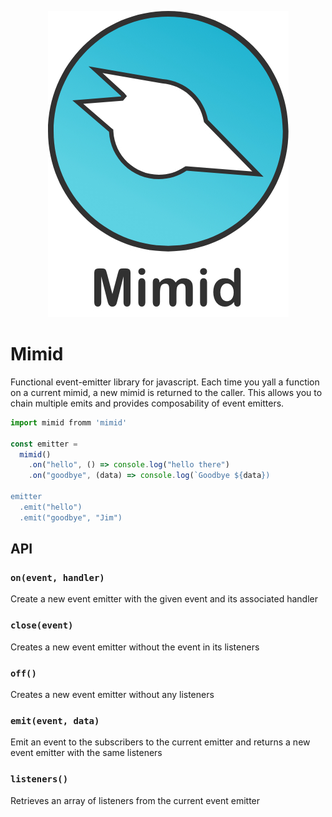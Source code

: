 <p align="center">
  <img src="assets/MimidLogo.jpg" alt="MimidLogo">
</p>

# Mimid
Functional event-emitter library for javascript. Each time you yall a function on a current mimid, a new mimid is returned to the caller. This allows you to chain multiple emits and provides composability of event emitters.

```javascript
import mimid fromm 'mimid'

const emitter = 
  mimid()
    .on("hello", () => console.log("hello there")
    .on("goodbye", (data) => console.log(`Goodbye ${data})
    
emitter
  .emit("hello")
  .emit("goodbye", "Jim")
```

## API

### `on(event, handler)`
Create a new event emitter with the given event and its associated handler
### `close(event)`
Creates a new event emitter without the event in its listeners
### `off()`
Creates a new event emitter without any listeners
### `emit(event, data)`
Emit an event to the subscribers to the current emitter and returns a new event emitter with the same listeners
### `listeners()`
Retrieves an array of listeners from the current event emitter
